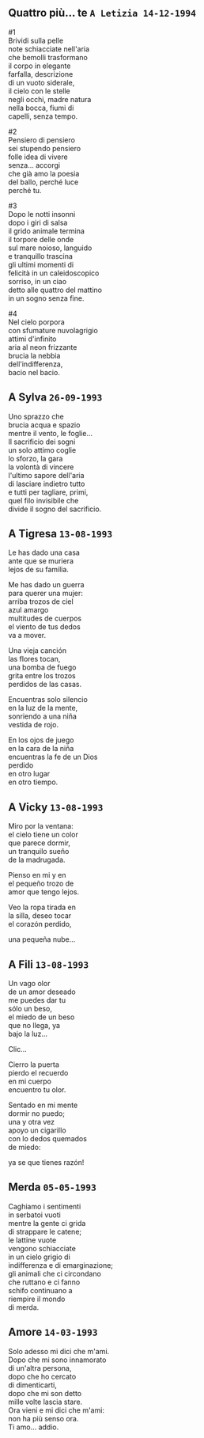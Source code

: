 ## Quattro pi&ugrave;... te `A Letizia 14-12-1994`  
  
#1    
Brividi sulla pelle  
note schiacciate nell'aria  
che bemolli trasformano  
il corpo in elegante  
farfalla, descrizione  
di un vuoto siderale,  
il cielo con le stelle  
negli occhi, madre natura  
nella bocca, fiumi di  
capelli, senza tempo.  
  
#2    
Pensiero di pensiero  
sei stupendo pensiero  
folle idea di vivere  
senza... accorgi  
che gi&agrave; amo la poesia  
del ballo, perch&eacute; luce  
perch&eacute; tu.  
  
#3  
Dopo le notti insonni  
dopo i giri di salsa  
il grido animale termina  
il torpore delle onde  
sul mare noioso, languido  
e tranquillo trascina  
gli ultimi momenti di  
felicit&agrave; in un caleidoscopico  
sorriso, in un ciao  
detto alle quattro del mattino  
in un sogno senza fine.  
  
#4  
Nel cielo porpora  
con sfumature nuvolagrigio  
attimi d'infinito  
aria al neon frizzante  
brucia la nebbia  
dell'indifferenza,  
bacio nel bacio.  
  
## A Sylva `26-09-1993`  
  
Uno sprazzo che  
brucia acqua e spazio  
mentre il vento, le foglie...  
Il sacrificio dei sogni  
un solo attimo coglie  
lo sforzo, la gara  
la volont&agrave; di vincere  
l'ultimo sapore dell'aria  
di lasciare indietro tutto  
e tutti per tagliare, primi,  
quel filo invisibile che  
divide il sogno del sacrificio.  
  
## A Tigresa `13-08-1993`  
  
Le has dado una casa  
ante que se muriera  
lejos de su familia.  
  
Me has dado un guerra  
para querer una mujer:  
arriba trozos de ciel  
azul amargo  
multitudes de cuerpos  
el viento de tus dedos  
va a mover.  
  
Una vieja canci&oacute;n  
las flores tocan,  
una bomba de fuego  
grita entre los trozos  
perdidos de las casas.  
  
Encuentras solo silencio  
en la luz de la mente,  
sonriendo a una ni&ntilde;a  
vestida de rojo.  
  
En los ojos de juego  
en la cara de la ni&ntilde;a  
encuentras la fe de un Dios  
perdido  
en otro lugar  
en otro tiempo.  
  
## A Vicky `13-08-1993`  
  
Miro por la ventana:  
el cielo tiene un color  
que parece dormir,  
un tranquilo sue&ntilde;o  
de la madrugada.  
  
Pienso en mi y en  
el peque&ntilde;o trozo de  
amor que tengo lejos.  
  
Veo la ropa tirada en  
la silla, deseo tocar  
el coraz&oacute;n perdido,  
  
una peque&ntilde;a nube...  
  
## A Fili `13-08-1993`  
  
Un vago olor  
de un amor deseado  
me puedes dar tu  
s&oacute;lo un beso,  
el miedo de un beso  
que no llega, ya  
bajo la luz...  
  
Clic...  
  
Cierro la puerta  
pierdo el recuerdo  
en mi cuerpo  
encuentro tu olor.  
  
Sentado en mi mente  
dormir no puedo;  
una y otra vez  
apoyo un cigarillo  
con lo dedos quemados  
de miedo:  
  
ya se que tienes raz&oacute;n!  
  
## Merda `05-05-1993`  
  
Caghiamo i sentimenti  
in serbatoi vuoti  
mentre la gente ci grida  
di strappare le catene;  
le lattine vuote  
vengono schiacciate  
in un cielo grigio di  
indifferenza e di emarginazione;  
gli animali che ci circondano  
che ruttano e ci fanno  
schifo continuano a  
riempire il mondo  
di merda.  
  
## Amore `14-03-1993`  
  
Solo adesso mi dici che m'ami.  
Dopo che mi sono innamorato  
di un'altra persona,  
dopo che ho cercato  
di dimenticarti,  
dopo che mi son detto  
mille volte lascia stare.  
Ora vieni e mi dici che m'ami:  
non ha pi&ugrave; senso ora.  
Ti amo... addio.  
